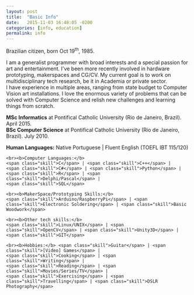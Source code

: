 ```yaml
---
layout: post
title:  "Basic Info"
date:   2015-11-03 16:48:05 -0200
categories: [info, education]
permalink: info
---
```

Brazilian citizen, born Oct 19<sup>th</sup>, 1985.

<p class="text">
I am a generalist programmer with broad interests and a special passion for art and entertainment. I've been more recently involved in hardware prototyping, makerspaces and CG/CV. My current goal is to work on multidisciplinary tech research, be it in Academia or private sector.
<br>
I have experience in multiple areas, ranging from state budget to Computer Vision art installations. I love the enormous variety of problems that can be solved with Computer Science and relish new challenges and learning things from scratch.
</p>

<p class="text">
    <b>MSc Informatics</b> at Pontifical Catholic University
    (Rio de Janeiro, Brazil). April 2015.
    <br>
    <b>BSc Computer Science</b> at Pontifical Catholic University
    (Rio de Janeiro, Brazil). July 2010.  
    <br>

<p class="text">
    <b>Human Languages:</b> Native Portuguese | Fluent English (TOEFL IBT 115/120)
    
    <br><b>Computer Languages:</b>
    <span class="skill">C</span> | <span class="skill">C++</span> |
    <span class="skill">C#</span> | <span class="skill">Python</span> |
    <span class="skill">R</span> | <span class="skill">Delphi/Pascal</span> |
    <span class="skill">SQL</span>
    
    <br><b>MakerSpace/Prototyping Skills:</b>
    <span class="skill">Arduino/RaspberryPi</span> | <span class="skill">Electronic Soldering</span> | <span class="skill">Basic Woodwork</span>
 
    <br><b>Other tech skills:</b>
    <span class="skill">Linux/UNIX</span> | <span class="skill">OpenCV</span> | <span class="skill">Unity3D</span> |
    <span class="skill">GIT</span>
 
    <br><b>Hobbies:</b> <span class="skill">Guitar</span> | <span class="skill">[Video] Games</span> | 
    <span class="skill">Cooking</span> | <span class="skill">Writing</span> | 
    <span class="skill">Reading</span> | <span class="skill">Movies/Series/TV</span> | 
    <span class="skill">Exercising</span> | <span class="skill">Travelling</span> | <span class="skill">DSLR Photography</span>
</p>
